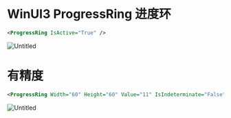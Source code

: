 # WinUI3 ProgressRing 进度环

```xml
<ProgressRing IsActive="True" />
```

![Untitled](WinUI3%20ProgressRing%20%E8%BF%9B%E5%BA%A6%E7%8E%AF%2000079bcb2d984c61811174f69de86149/Untitled.png)

# 有精度

```xml
<ProgressRing Width="60" Height="60" Value="11" IsIndeterminate="False"/>
```

![Untitled](WinUI3%20ProgressRing%20%E8%BF%9B%E5%BA%A6%E7%8E%AF%2000079bcb2d984c61811174f69de86149/Untitled%201.png)

